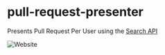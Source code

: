 # pull-request-presenter

Presents Pull Request Per User using the [Search API](https://developer.github.com/v3/search/)

![Website](https://media.giphy.com/media/v1.Y2lkPTc5MGI3NjExa3JlbzF1bnh0djNlZTdzeTR0em5uNzM3MW5hZGNrcjBxYW9nemlsZyZlcD12MV9pbnRlcm5hbF9naWZfYnlfaWQmY3Q9Zw/Z41BB3hz9HR0geqeKd/giphy.gif)
